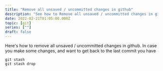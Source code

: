 ```yaml
---
title: "Remove all unsaved / uncommitted changes in github"
description: "See how to Remove all unsaved / uncommitted changes in github. In case you make some changes, and want to get back to the last commit you have"
date: 2022-02-21T01:05:00.000Z
topic: [git]
series: [""]
draft: false
---
```

Here's how to remove all unsaved / uncommitted changes in github. In case you make some changes, and want to get back to the last commit you have

```
git stash
git stash drop
```


